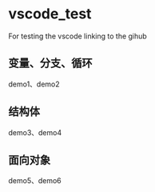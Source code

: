 # vscode_test
For testing the vscode linking to the gihub
## 变量、分支、循环
demo1、demo2
## 结构体
demo3、demo4
## 面向对象
demo5、demo6
